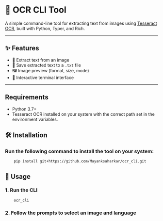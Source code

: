 # 🧠 OCR CLI Tool

A simple command-line tool for extracting text from images using [Tesseract OCR](https://github.com/tesseract-ocr/tesseract), built with Python, Typer, and Rich.

---

## ✨ Features

- 📄 Extract text from an image
- 💾 Save extracted text to a `.txt` file
- 🖼️ Image preview (format, size, mode)
- 🧩 Interactive terminal interface

---
##  Requirements
- Python 3.7+
- Tesseract OCR installed on your system with the correct path set in the environment variables.

## 🛠 Installation

### Run the following command to install the tool on your system:
```bash
    pip install git+https://github.com/Mayanksaharkar/ocr_cli.git
```


## 🚀 Usage
### 1. Run the CLI
```bash
    ocr_cli
```
### 2. Follow the prompts to select an image and language

